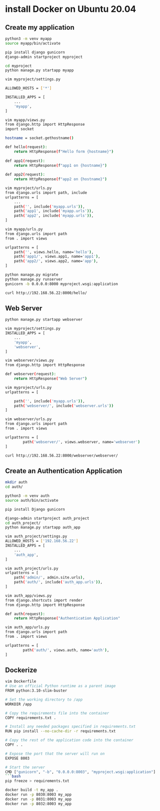 #  install Docker on Ubuntu 20.04


## Create my application
```bash
python3 -m venv myapp
source myapp/bin/activate

pip install django gunicorn
django-admin startproject myproject

cd myproject
python manage.py startapp myapp

```

```bash
vim myproject/settings.py

ALLOWED_HOSTS = ['*']

INSTALLED_APPS = [
	...
    'myapp',
]
```

```bash
vim myapp/views.py
from django.http import HttpResponse
import socket

hostname = socket.gethostname()

def hello(request):
    return HttpResponse(f"Hello form {hostname}")
    
def app1(request):
    return HttpResponse(f"app1 on {hostname}")
    
def app2(request):
    return HttpResponse(f"app2 on {hostname}")
```

```bash
vim myproject/urls.py
from django.urls import path, include
urlpatterns = [
	...
    path('', include('myapp.urls')),
    path('app1', include('myapp.urls')),
    path('app2', include('myapp.urls')),
]
```

```bash
vim myapp/urls.py
from django.urls import path
from . import views

urlpatterns = [
    path('', views.hello, name='hello'),
    path('app1/', views.app1, name='app1'),
    path('app2/', views.app2, name='app'),
]
```

```bash
python manage.py migrate
python manage.py runserver 
gunicorn -b 0.0.0.0:8000 myproject.wsgi:application
```

```bash
curl http://192.168.56.22:8000/hello/
```

## Web Server
```bash
python manage.py startapp webserver
```

```bash
vim myproject/settings.py
INSTALLED_APPS = [
	...
    'myapp',
    'webserver',
]
```

```bash
vim webserver/views.py 
from django.http import HttpResponse

def webserver(request):
    return HttpResponse("Web Server")
```

```bash
vim myproject/urls.py
urlpatterns = [

    path('', include('myapp.urls')),
    path('webserver/', include('webserver.urls'))
]
```

```bash
vim webserver/urls.py 
from django.urls import path
from . import views

urlpatterns = [
        path('webserver/', views.webserver, name='webserver')
]
```

```bash
curl http://192.168.56.22:8000/webserver/webserver/
```

## Create an Authentication Application
```bash
mkdir auth
cd auth/

python3 -m venv auth
source auth/bin/activate

pip install Django gunicorn
```

```bash
django-admin startproject auth_project
cd auth_project/
python manage.py startapp auth_app
```

```bash
vim auth_project/settings.py
ALLOWED_HOSTS = ['192.168.56.22']
INSTALLED_APPS = [
	...
    'auth_app',
]

vim auth_project/urls.py 
urlpatterns = [
    path('admin/', admin.site.urls),
    path('auth/', include('auth_app.urls')),
]
```

```bash
vim auth_app/views.py 
from django.shortcuts import render
from django.http import HttpResponse

def auth(request):
    return HttpResponse("Authentication Application"

vim auth_app/urls.py 
from django.urls import path
from . import views

urlpatterns = [
        path('auth/', views.auth, name='auth'),
]
```

## Dockerize
```bash
vim Dockerfile
# Use an official Python runtime as a parent image
FROM python:3.10-slim-buster

# Set the working directory to /app
WORKDIR /app

# Copy the requirements file into the container
COPY requirements.txt .

# Install any needed packages specified in requirements.txt
RUN pip install --no-cache-dir -r requirements.txt

# Copy the rest of the application code into the container
COPY . .

# Expose the port that the server will run on
EXPOSE 8003

# Start the server
CMD ["gunicorn", "-b", "0.0.0.0:8003", "myproject.wsgi:application"]
```bash
pip freeze > requirements.txt
```

```bash
docker build -t my_app .
docker run -p 8030:8003 my_app
docker run -p 8031:8003 my_app
docker run -p 8032:8003 my_app
```
